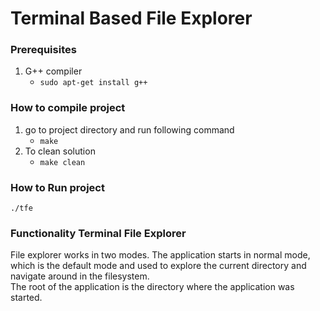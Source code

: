 # Terminal Based File Explorer

### Prerequisites
1. G++ compiler
   * ```sudo apt-get install g++```

### How to compile project
1. go to project directory and run following command
   * ```make```
3. To clean solution 
   * ```make clean```
   
### How to Run project
```
./tfe
```
### Functionality Terminal File Explorer 
File explorer works in two modes. 
The application starts in normal mode, which is the default mode and used to explore the current directory and navigate around in the filesystem.
<br/>
The root of the application is the directory where the application was started.
<br/>
